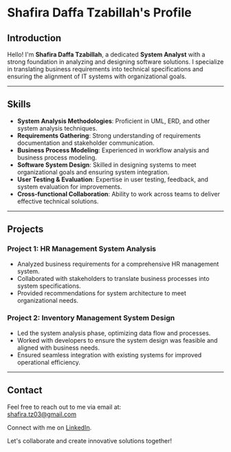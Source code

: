 # Shafira Daffa Tzabillah's Profile

## Introduction
Hello! I'm **Shafira Daffa Tzabillah**, a dedicated **System Analyst** with a strong foundation in analyzing and designing software solutions. I specialize in translating business requirements into technical specifications and ensuring the alignment of IT systems with organizational goals.

---

## Skills
- **System Analysis Methodologies**: Proficient in UML, ERD, and other system analysis techniques.
- **Requirements Gathering**: Strong understanding of requirements documentation and stakeholder communication.
- **Business Process Modeling**: Experienced in workflow analysis and business process modeling.
- **Software System Design**: Skilled in designing systems to meet organizational goals and ensuring system integration.
- **User Testing & Evaluation**: Expertise in user testing, feedback, and system evaluation for improvements.
- **Cross-functional Collaboration**: Ability to work across teams to deliver effective technical solutions.

---

## Projects

### Project 1: HR Management System Analysis
- Analyzed business requirements for a comprehensive HR management system.
- Collaborated with stakeholders to translate business processes into system specifications.
- Provided recommendations for system architecture to meet organizational needs.

### Project 2: Inventory Management System Design
- Led the system analysis phase, optimizing data flow and processes.
- Worked with developers to ensure the system design was feasible and aligned with business needs.
- Ensured seamless integration with existing systems for improved operational efficiency.

---

## Contact
Feel free to reach out to me via email at:  
[shafira.tz03@gmail.com](mailto:shafira.tz03@gmail.com)

Connect with me on [LinkedIn](https://www.linkedin.com/in/shafira-daffa-tzabillah-52827a327/).

Let's collaborate and create innovative solutions together!
